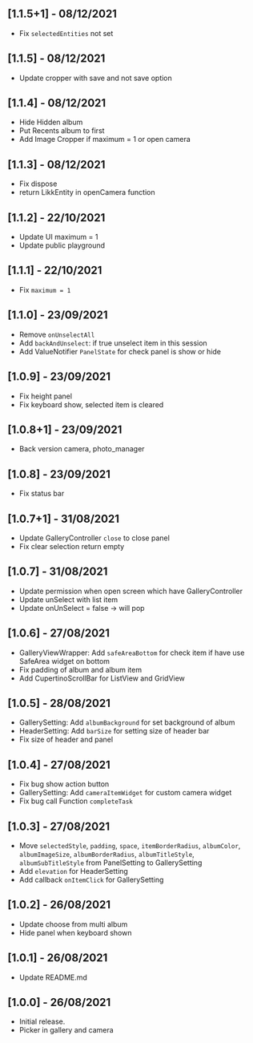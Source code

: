 ## [1.1.5+1] - 08/12/2021
* Fix `selectedEntities` not set

## [1.1.5] - 08/12/2021
* Update cropper with save and not save option

## [1.1.4] - 08/12/2021
* Hide Hidden album 
* Put Recents album to first
* Add Image Cropper if maximum = 1 or open camera

## [1.1.3] - 08/12/2021
* Fix dispose
* return LikkEntity in openCamera function

## [1.1.2] - 22/10/2021
* Update UI maximum = 1
* Update public playground

## [1.1.1] - 22/10/2021
* Fix `maximum = 1`

## [1.1.0] - 23/09/2021
* Remove `onUnselectAll`
* Add `backAndUnselect`: if true unselect item in this session
* Add ValueNotifier `PanelState` for check panel is show or hide
## [1.0.9] - 23/09/2021
* Fix height panel
* Fix keyboard show, selected item is cleared

## [1.0.8+1] - 23/09/2021
* Back version camera, photo_manager

## [1.0.8] - 23/09/2021
* Fix status bar

## [1.0.7+1] - 31/08/2021
* Update GalleryController `close` to close panel
* Fix clear selection return empty

## [1.0.7] - 31/08/2021
* Update permission when open screen which have GalleryController
* Update unSelect with list item
* Update onUnSelect = false -> will pop 

## [1.0.6] - 27/08/2021
* GalleryViewWrapper: Add `safeAreaBottom` for check item if have use SafeArea widget on bottom
* Fix padding of album and album item
* Add CupertinoScrollBar for ListView and GridView

## [1.0.5] - 28/08/2021
* GallerySetting: Add `albumBackground` for set background of album
* HeaderSetting: Add `barSize` for setting size of header bar
* Fix size of header and panel

## [1.0.4] - 27/08/2021
* Fix bug show action button
* GallerySetting: Add `cameraItemWidget` for custom camera widget
* Fix bug call Function `completeTask`

## [1.0.3] - 27/08/2021

* Move `selectedStyle`, `padding`, `space`, `itemBorderRadius`, `albumColor`, `albumImageSize`, `albumBorderRadius`, `albumTitleStyle`, `albumSubTitleStyle` from PanelSetting to GallerySetting
* Add `elevation` for HeaderSetting
* Add callback `onItemClick` for GallerySetting

## [1.0.2] - 26/08/2021

* Update choose from multi album
* Hide panel when keyboard shown
 
## [1.0.1] - 26/08/2021

* Update README.md

## [1.0.0] - 26/08/2021

* Initial release.
* Picker in gallery and camera
